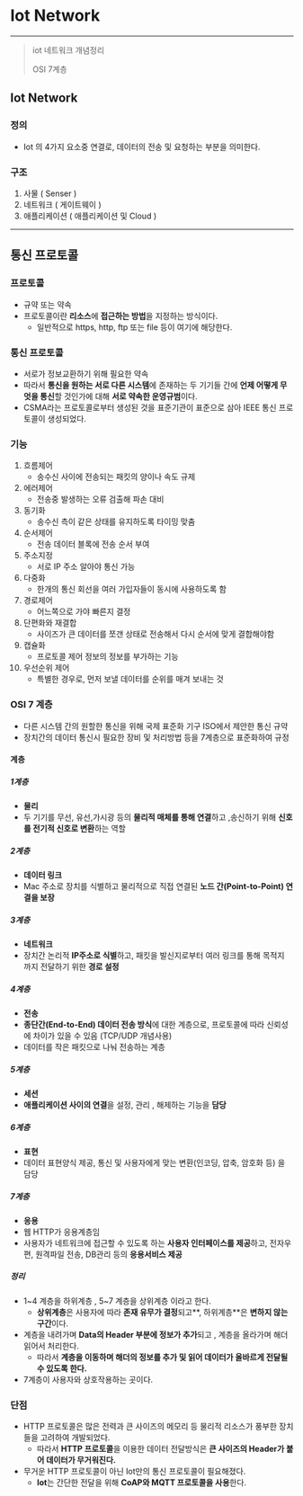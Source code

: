# Iot Network

---

> iot 네트워크 개념정리 
>
> OSI 7계층 

## Iot Network

### 정의

- Iot 의 4가지 요소중 연결로, 데이터의 전송 및 요청하는 부분을 의미한다. 

### 구조

1. 사물 ( Senser )
2. 네트워크 ( 게이트웨이 )
3. 애플리케이션 ( 애플리케이션 및 Cloud )

---

## 통신 프로토콜

### 프로토콜 

- 규약 또는 약속 
- 프로토콜이란 **리소스**에 **접근하는 방법**을 지정하는 방식이다.
  - 일반적으로 https, http, ftp 또는 file 등이 여기에 해당한다.


### 통신 프로토콜 

- 서로가 정보교환하기 위해 필요한 약속 
- 따라서 **통신을 원하는 서로 다른 시스템**에 존재하는 두 기기들 간에 **언제 어떻게 무엇을 통신**할 것인가에 대해 **서로 약속한 운영규범**이다. 
- CSMA라는 프로토콜로부터 생성된 것을 표준기관이 표준으로 삼아 IEEE 통신 프로토콜이 생성되었다. 

### 기능 

1. 흐름제어
   - 송수신 사이에 전송되는 패킷의 양이나 속도 규제 
2. 에러제어
   - 전송중 발생하는 오류 검출해 파손 대비 
3. 동기화
   - 송수신 측이 같은 상태를 유지하도록 타이밍 맞춤
4. 순서제어
   - 전송 데이터 블록에 전송 순서 부여 
5. 주소지정 
   - 서로 IP 주소 알아야 통신 가능
6. 다중화
   - 한개의 통신 회선을 여러 가입자들이 동시에 사용하도록 함 
7. 경로제어
   - 어느쪽으로 가야 빠른지 결정 
8. 단편화와 재결합
   - 사이즈가 큰 데이터를 쪼갠 상태로 전송해서 다시 순서에 맞게 결합해야함
9. 캡슐화
   - 프로토콜 제어 정보의 정보를 부가하는 기능 
10. 우선순위 제어 
    - 특별한 경우로, 먼저 보낼 데이터를 순위를 매겨 보내는 것 

### OSI 7 계층

- 다른 시스템 간의 원할한 통신을 위해 국제 표준화 기구 ISO에서 제안한 통신 규약 
- 장치간의 데이터 통신시 필요한 장비 및 처리방법 등을 7계층으로 표준화하여 규정

#### 계층 

##### 1계층 

- **물리** 
- 두 기기를 무선, 유선,가시광 등의 **물리적 매체를 통해 연결**하고 ,송신하기 위해 **신호를 전기적 신호로 변환**하는 역할

##### 2계층

- **데이터 링크**
- Mac 주소로 장치를 식별하고 물리적으로 직접 연결된 **노드 간(Point-to-Point) 연결을 보장**

##### 3계층

- **네트워크**
- 장치간 논리적 **IP주소로 식별**하고, 패킷을 발신지로부터 여러 링크를 통해 목적지 까지 전달하기 위한 **경로 설정**

##### 4계층

- **전송**
- **종단간(End-to-End) 데이터 전송 방식**에 대한 계층으로, 프로토콜에 따라 신뢰성에 차이가 있을 수 있음 (TCP/UDP 개념사용)
- 데이터를 작은 패킷으로 나눠 전송하는 계층 

##### 5계층

- **세션**
- **애플리케이션 사이의 연결**을 설정, 관리 , 해제하는 기능을 **담당** 

##### 6계층

- **표현**
- 데이터 표현양식 제공, 통신 및 사용자에게 맞는 변환(인코딩, 압축, 암호화 등) 을 담당

##### 7계층

- **응용**
- 웹 HTTP가 응용계층임
- 사용자가 네트워크에 접근할 수 있도록 하는 **사용자 인터페이스를 제공**하고, 전자우편, 원격파일 전송, DB관리 등의 **응용서비스 제공** 

##### 정리 

- 1~4 계층을 하위계층 , 5~7 계층을 상위계층 이라고 한다. 
  - **상위계층**은 사용자에 따라 **존재 유무가 결정**되고**, 하위계층**은 **변하지 않는 구간**이다. 
- 계층을 내려가며 **Data의 Header 부분에 정보가 추가**되고 , 계층을 올라가며 해더읽어서 처리한다. 
  - 따라서 **계층을 이동하며 해더의 정보를 추가 및 읽어 데이터가 올바르게 전달될 수 있도록 한다.** 
- 7계층이 사용자와 상호작용하는 곳이다. 

### 단점

- HTTP 프로토콜은 많은 전력과 큰 사이즈의 메모리 등 물리적 리소스가 풍부한 장치들을 고려하여 개발되었다. 
  - 따라서 **HTTP 프로토콜**을 이용한 데이터 전달방식은 **큰 사이즈의 Header가 붙어 데이터가 무거워진다.** 
- 무거운 HTTP 프로토콜이 아닌 Iot만의 통신 프로토콜이 필요해졌다. 
  - **Iot**는 간단한 전달을 위해 **CoAP와 MQTT 프로토콜을 사용**한다. 
